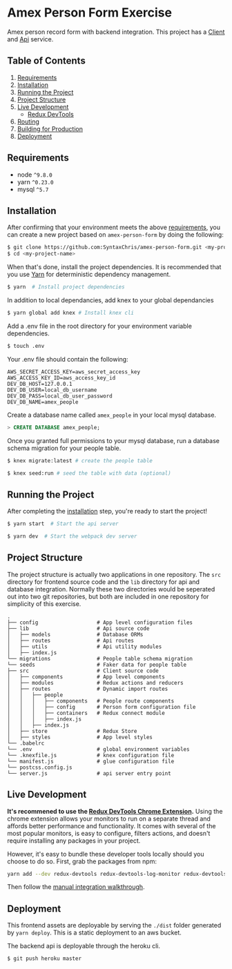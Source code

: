 # Amex Person Form Exercise

Amex person record form with backend integration. This project has a [Client](http://chrislehneis.com) and [Api](https://amex-person-form.herokuapp.com/v1.0/people) service.

## Table of Contents
1. [Requirements](#requirements)
1. [Installation](#getting-started)
1. [Running the Project](#running-the-project)
1. [Project Structure](#project-structure)
1. [Live Development](#local-development)
    * [Redux DevTools](#redux-devtools)
1. [Routing](#routing)
1. [Building for Production](#building-for-production)
1. [Deployment](#deployment)

## Requirements

* node `^9.8.0`
* yarn `^0.23.0`
* mysql `^5.7`

## Installation

After confirming that your environment meets the above [requirements](#requirements), you can create a new project based on `amex-person-form` by doing the following:

```bash
$ git clone https://github.com:SyntaxChris/amex-person-form.git <my-project-name>
$ cd <my-project-name>
```

When that's done, install the project dependencies. It is recommended that you use [Yarn](https://yarnpkg.com/) for deterministic dependency management.

```bash
$ yarn  # Install project dependencies
```

In addition to local dependancies, add knex to your global dependancies

```bash
$ yarn global add knex # Install knex cli
```

Add a .env file in the root directory for your environment variable dependencies.

```bash
$ touch .env
```

Your .env file should contain the following:

```text
AWS_SECRET_ACCESS_KEY=aws_secret_access_key
AWS_ACCESS_KEY_ID=aws_access_key_id
DEV_DB_HOST=127.0.0.1
DEV_DB_USER=local_db_username
DEV_DB_PASS=local_db_user_password
DEV_DB_NAME=amex_people
```

Create a database name called `amex_people` in your local mysql database.

```sql
> CREATE DATABASE amex_people;
```

Once you granted full permissions to your mysql database, run a database schema migration for your people table.

```bash
$ knex migrate:latest # create the people table
```

```bash
$ knex seed:run # seed the table with data (optional)
```

## Running the Project

After completing the [installation](#installation) step, you're ready to start the project!

```bash
$ yarn start  # Start the api server
```

```bash
$ yarn dev  # Start the webpack dev server
```

## Project Structure

The project structure is actually two applications in one repository. The `src` directory for frontend source code and the `lib` directory for api and database integration.  Normally these two directories would be seperated out into two git repositories, but both are included in one repository for simplicity of this exercise.

```
.
├── config                   # App level configuration files
├── lib                      # Api source code
│   ├── models               # Database ORMs     
│   ├── routes               # Api routes     
│   ├── utils                # Api utility modules  
│   ├── index.js             
└── migrations               # People table schema migration 
└── seeds                    # Faker data for people table
├── src                      # Client source code
│   ├── components           # App level components
│   ├── modules              # Redux actions and reducers
│   ├── routes               # Dynamic import routes
│   │   ├── people          
│   │   │   ├── components   # People route components
│   │   │   ├── config       # Person form configuration file
│   │   │   ├── containers   # Redux connect module
│   │   │   ├── index.js     
│   │   ├── index.js         
│   ├── store                # Redux Store
│   ├── styles               # App level styles
└── .babelrc                 
└── .env                     # global environment variables
└── .knexfile.js             # knex configuration file                 
└── manifest.js              # glue configuration file
└── postcss.config.js      
└── server.js                # api server entry point
```

## Live Development

**It's recommened to use the [Redux DevTools Chrome Extension](https://chrome.google.com/webstore/detail/redux-devtools/lmhkpmbekcpmknklioeibfkpmmfibljd).**
Using the chrome extension allows your monitors to run on a separate thread and affords better performance and functionality. It comes with several of the most popular monitors, is easy to configure, filters actions, and doesn't require installing any packages in your project.

However, it's easy to bundle these developer tools locally should you choose to do so. First, grab the packages from npm:

```bash
yarn add --dev redux-devtools redux-devtools-log-monitor redux-devtools-dock-monitor
```

Then follow the [manual integration walkthrough](https://github.com/gaearon/redux-devtools/blob/master/docs/Walkthrough.md).

## Deployment

This frontend assets are deployable by serving the `./dist` folder generated by `yarn deploy`. This is a static deployment to an aws bucket.

The backend api is deployable through the heroku cli.

```bash
$ git push heroku master
```
